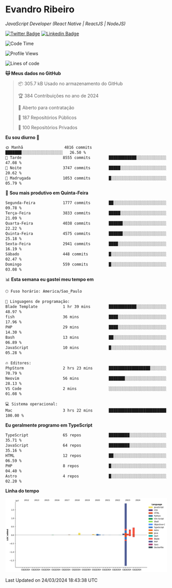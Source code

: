 # Evandro **Ribeiro**

*JavaScript Developer (React Native | ReactJS | NodeJS)*

[![Twitter Badge](https://img.shields.io/badge/-@ribeiroevandro-201B2D?style=flat-square&labelColor=201B2D&logo=twitter&logoColor=white&link=https://twitter.com/ribeiroevandro)](https://twitter.com/ribeiroevandro) 
[![Linkedin Badge](https://img.shields.io/badge/-Evandro%20Ribeiro-201B2D?style=flat-square&logo=Linkedin&logoColor=white&link=https://www.linkedin.com/in/ribeiroevandro)](https://www.linkedin.com/in/ribeiroevandro) 


<!--START_SECTION:waka-->
![Code Time](http://img.shields.io/badge/Code%20Time-3%2C750%20hrs%2016%20mins-blue)

![Profile Views](http://img.shields.io/badge/Visualizac%C3%B5es%20do%20perfil-0-blue)

![Lines of code](https://img.shields.io/badge/Desde%20o%20Hello%20World%20eu%20escrevi-31.2%20million%20linhas%20de%20c%C3%B3digo-blue)

**🐱 Meus dados no GitHub** 

> 📦 305.7 kB Usado no armazenamento do GitHub 
 > 
> 🏆 384 Contribuições no ano de 2024
 > 
> 💼 Aberto para contratação
 > 
> 📜 187 Repositórios Públicos 
 > 
> 🔑 100 Repositórios Privados 
 > 
**Eu sou diurno 🐤** 

```text
🌞 Manhã                  4816 commits        ███████░░░░░░░░░░░░░░░░░░   26.50 % 
🌆 Tarde                  8555 commits        ████████████░░░░░░░░░░░░░   47.08 % 
🌃 Noite                  3747 commits        █████░░░░░░░░░░░░░░░░░░░░   20.62 % 
🌙 Madrugada              1053 commits        █░░░░░░░░░░░░░░░░░░░░░░░░   05.79 % 
```
📅 **Sou mais produtivo em Quinta-Feira** 

```text
Segunda-Feira            1777 commits        ██░░░░░░░░░░░░░░░░░░░░░░░   09.78 % 
Terça-Feira              3833 commits        █████░░░░░░░░░░░░░░░░░░░░   21.09 % 
Quarta-Feira             4038 commits        ██████░░░░░░░░░░░░░░░░░░░   22.22 % 
Quinta-Feira             4575 commits        ██████░░░░░░░░░░░░░░░░░░░   25.18 % 
Sexta-Feira              2941 commits        ████░░░░░░░░░░░░░░░░░░░░░   16.19 % 
Sábado                   448 commits         █░░░░░░░░░░░░░░░░░░░░░░░░   02.47 % 
Domingo                  559 commits         █░░░░░░░░░░░░░░░░░░░░░░░░   03.08 % 
```


📊 **Esta semana eu gastei meu tempo em** 

```text
🕑︎ Fuso horário: America/Sao_Paulo

💬 Linguagens de programação: 
Blade Template           1 hr 39 mins        ████████████░░░░░░░░░░░░░   48.97 % 
fish                     36 mins             ████░░░░░░░░░░░░░░░░░░░░░   17.96 % 
PHP                      29 mins             ████░░░░░░░░░░░░░░░░░░░░░   14.30 % 
Bash                     13 mins             ██░░░░░░░░░░░░░░░░░░░░░░░   06.89 % 
JavaScript               10 mins             █░░░░░░░░░░░░░░░░░░░░░░░░   05.28 % 

🔥 Editores: 
PhpStorm                 2 hrs 23 mins       ██████████████████░░░░░░░   70.79 % 
Neovim                   56 mins             ███████░░░░░░░░░░░░░░░░░░   28.13 % 
VS Code                  2 mins              ░░░░░░░░░░░░░░░░░░░░░░░░░   01.08 % 

💻 Sistema operacional: 
Mac                      3 hrs 22 mins       █████████████████████████   100.00 % 
```

**Eu geralmente programo em TypeScript** 

```text
TypeScript               65 repos            █████████░░░░░░░░░░░░░░░░   35.71 % 
JavaScript               64 repos            █████████░░░░░░░░░░░░░░░░   35.16 % 
HTML                     12 repos            ██░░░░░░░░░░░░░░░░░░░░░░░   06.59 % 
PHP                      8 repos             █░░░░░░░░░░░░░░░░░░░░░░░░   04.40 % 
Astro                    4 repos             █░░░░░░░░░░░░░░░░░░░░░░░░   02.20 % 
```



**Linha do tempo**

![Lines of Code chart](https://raw.githubusercontent.com/ribeiroevandro/ribeiroevandro/main/assets/bar_graph.png)


 Last Updated on 24/03/2024 18:43:38 UTC
<!--END_SECTION:waka-->
